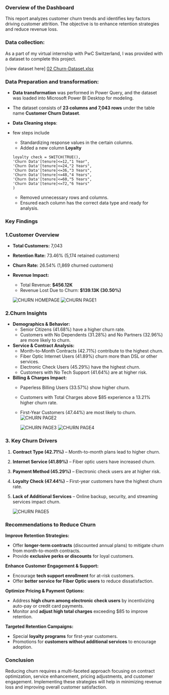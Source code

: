 ### **Overview of the Dashboard**

This report analyzes customer churn trends and identifies key factors driving customer attrition. The objective is to enhance retention strategies and reduce revenue loss.

### **Data collection:**

As a part of my virtual internship with PwC Switzerland, I was provided with a dataset to complete this project.

[view dataset here]
[02 Churn-Dataset.xlsx](https://github.com/user-attachments/files/18709307/02.Churn-Dataset.xlsx)


### **Data  Preparation and transformation:**

- **Data transformation** was performed in Power Query, and the dataset was loaded into Microsoft Power BI Desktop for modeling.
- The dataset consists of **23 columns and 7,043 rows** under the table name **Customer Churn Dataset**.
- **Data Cleaning steps**:
- few steps include
    - Standardizing response values in the certain columns.
    - Added a new column **Loyalty**
    
    ```
    loyalty check = SWITCH(TRUE(),
    'Churn Data'[tenure]<=12,"1 Year",
    'Churn Data'[tenure]<=24,"2 Years",
    'Churn Data'[tenure]<=36,"3 Years",
    'Churn Data'[tenure]<=48,"4 Years",
    'Churn Data'[tenure]<=60,"5 Years",
    'Churn Data'[tenure]<=72,"6 Years"
    )
    ```
    
    - Removed unnecessary rows and columns.
    - Ensured each column has the correct data type and ready for analysis.
### **Key Findings**

### **1.Customer Overview**

- **Total Customers:** 7,043
- **Retention Rate:** 73.46% (5,174 retained customers)
- **Churn Rate:** 26.54% (1,869 churned customers)
- **Revenue Impact:**
    - Total Revenue: **$456.12K**
    - Revenue Lost Due to Churn: **$139.13K (30.50%)**
    
     ![CHURN HOMEPAGE](https://github.com/user-attachments/assets/89b08b27-f765-42bb-9896-cf42815cf0fa)
     ![CHURN PAGE1](https://github.com/user-attachments/assets/32668ea0-903c-4188-8dba-247636810693)


### **2.Churn Insights**

- **Demographics & Behavior:**
    - Senior Citizens (41.68%) have a higher churn rate.
    - Customers with No Dependents (31.28%) and No Partners (32.96%) are more likely to churn.
- **Service & Contract Analysis:**
    - Month-to-Month Contracts (42.71%) contribute to the highest churn.
    - Fiber Optic Internet Users (41.89%) churn more than DSL or other services.
    - Electronic Check Users (45.29%) have the highest churn.
    - Customers with No Tech Support (41.64%) are at higher risk.
- **Billing & Charges Impact:**
    - Paperless Billing Users (33.57%) show higher churn.
    - Customers with Total Charges above $85 experience a 13.21% higher churn rate.
    - First-Year Customers (47.44%) are most likely to churn.
      ![CHURN PAGE2](https://github.com/user-attachments/assets/498bdde6-0113-403e-8c8a-fa5fca204f48)

      ![CHURN PAGE3](https://github.com/user-attachments/assets/53ec039b-0183-404b-8a7b-787d39bb4b94)
      ![CHURN PAGE4](https://github.com/user-attachments/assets/dd306912-4685-47d2-90df-e72f8bfc7fa2)


### **3. Key Churn Drivers**

1. **Contract Type (42.71%)** – Month-to-month plans lead to higher churn.
2. **Internet Service (41.89%)** – Fiber optic users have increased churn.
3. **Payment Method (45.29%)** – Electronic check users are at higher risk.
4. **Loyalty Check (47.44%)** – First-year customers have the highest churn rate.
5. **Lack of Additional Services** – Online backup, security, and streaming services impact churn.

    ![CHURN PAGE5](https://github.com/user-attachments/assets/0edb4a70-9eb4-4607-8c37-52a107682b18)

### **Recommendations to Reduce Churn**

 **Improve Retention Strategies:**

- Offer **longer-term contracts** (discounted annual plans) to mitigate churn from month-to-month contracts.
- Provide **exclusive perks or discounts** for loyal customers.

 **Enhance Customer Engagement & Support:**

- Encourage **tech support enrollment** for at-risk customers.
- Offer **better service for Fiber Optic users** to reduce dissatisfaction.

 **Optimize Pricing & Payment Options:**

- Address **high churn among electronic check users** by incentivizing auto-pay or credit card payments.
- Monitor and **adjust high total charges** exceeding $85 to improve retention.

 **Targeted Retention Campaigns:**

- Special **loyalty programs** for first-year customers.
- Promotions for **customers without additional services** to encourage adoption.

### **Conclusion**

Reducing churn requires a multi-faceted approach focusing on contract optimization, service enhancement, pricing adjustments, and customer engagement. Implementing these strategies will help in minimizing revenue loss and improving overall customer satisfaction.
